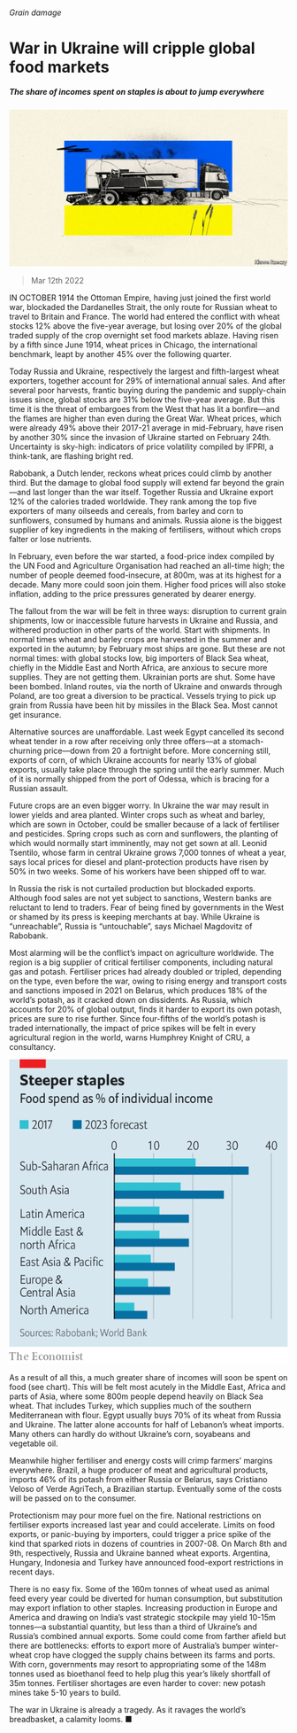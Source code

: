 ###### Grain damage

# War in Ukraine will cripple global food markets 

##### The share of incomes spent on staples is about to jump everywhere 

![image](images/20220312_FND002_0.jpg) 

> Mar 12th 2022 

IN OCTOBER 1914 the Ottoman Empire, having just joined the first world war, blockaded the Dardanelles Strait, the only route for Russian wheat to travel to Britain and France. The world had entered the conflict with wheat stocks 12% above the five-year average, but losing over 20% of the global traded supply of the crop overnight set food markets ablaze. Having risen by a fifth since June 1914, wheat prices in Chicago, the international benchmark, leapt by another 45% over the following quarter.

Today Russia and Ukraine, respectively the largest and fifth-largest wheat exporters, together account for 29% of international annual sales. And after several poor harvests, frantic buying during the pandemic and supply-chain issues since, global stocks are 31% below the five-year average. But this time it is the threat of embargoes from the West that has lit a bonfire—and the flames are higher than even during the Great War. Wheat prices, which were already 49% above their 2017-21 average in mid-February, have risen by another 30% since the invasion of Ukraine started on February 24th. Uncertainty is sky-high: indicators of price volatility compiled by IFPRI, a think-tank, are flashing bright red.


Rabobank, a Dutch lender, reckons wheat prices could climb by another third. But the damage to global food supply will extend far beyond the grain—and last longer than the war itself. Together Russia and Ukraine export 12% of the calories traded worldwide. They rank among the top five exporters of many oilseeds and cereals, from barley and corn to sunflowers, consumed by humans and animals. Russia alone is the biggest supplier of key ingredients in the making of fertilisers, without which crops falter or lose nutrients.

In February, even before the war started, a food-price index compiled by the UN Food and Agriculture Organisation had reached an all-time high; the number of people deemed food-insecure, at 800m, was at its highest for a decade. Many more could soon join them. Higher food prices will also stoke inflation, adding to the price pressures generated by dearer energy.

The fallout from the war will be felt in three ways: disruption to current grain shipments, low or inaccessible future harvests in Ukraine and Russia, and withered production in other parts of the world. Start with shipments. In normal times wheat and barley crops are harvested in the summer and exported in the autumn; by February most ships are gone. But these are not normal times: with global stocks low, big importers of Black Sea wheat, chiefly in the Middle East and North Africa, are anxious to secure more supplies. They are not getting them. Ukrainian ports are shut. Some have been bombed. Inland routes, via the north of Ukraine and onwards through Poland, are too great a diversion to be practical. Vessels trying to pick up grain from Russia have been hit by missiles in the Black Sea. Most cannot get insurance.

Alternative sources are unaffordable. Last week Egypt cancelled its second wheat tender in a row after receiving only three offers—at a stomach-churning price—down from 20 a fortnight before. More concerning still, exports of corn, of which Ukraine accounts for nearly 13% of global exports, usually take place through the spring until the early summer. Much of it is normally shipped from the port of Odessa, which is bracing for a Russian assault.

Future crops are an even bigger worry. In Ukraine the war may result in lower yields and area planted. Winter crops such as wheat and barley, which are sown in October, could be smaller because of a lack of fertiliser and pesticides. Spring crops such as corn and sunflowers, the planting of which would normally start imminently, may not get sown at all. Leonid Tsentilo, whose farm in central Ukraine grows 7,000 tonnes of wheat a year, says local prices for diesel and plant-protection products have risen by 50% in two weeks. Some of his workers have been shipped off to war.

In Russia the risk is not curtailed production but blockaded exports. Although food sales are not yet subject to sanctions, Western banks are reluctant to lend to traders. Fear of being fined by governments in the West or shamed by its press is keeping merchants at bay. While Ukraine is “unreachable”, Russia is “untouchable”, says Michael Magdovitz of Rabobank.

Most alarming will be the conflict’s impact on agriculture worldwide. The region is a big supplier of critical fertiliser components, including natural gas and potash. Fertiliser prices had already doubled or tripled, depending on the type, even before the war, owing to rising energy and transport costs and sanctions imposed in 2021 on Belarus, which produces 18% of the world’s potash, as it cracked down on dissidents. As Russia, which accounts for 20% of global output, finds it harder to export its own potash, prices are sure to rise further. Since four-fifths of the world’s potash is traded internationally, the impact of price spikes will be felt in every agricultural region in the world, warns Humphrey Knight of CRU, a consultancy.

![image](images/20220312_FNC569.png) 


As a result of all this, a much greater share of incomes will soon be spent on food (see chart). This will be felt most acutely in the Middle East, Africa and parts of Asia, where some 800m people depend heavily on Black Sea wheat. That includes Turkey, which supplies much of the southern Mediterranean with flour. Egypt usually buys 70% of its wheat from Russia and Ukraine. The latter alone accounts for half of Lebanon’s wheat imports. Many others can hardly do without Ukraine’s corn, soyabeans and vegetable oil.

Meanwhile higher fertiliser and energy costs will crimp farmers’ margins everywhere. Brazil, a huge producer of meat and agricultural products, imports 46% of its potash from either Russia or Belarus, says Cristiano Veloso of Verde AgriTech, a Brazilian startup. Eventually some of the costs will be passed on to the consumer.

Protectionism may pour more fuel on the fire. National restrictions on fertiliser exports increased last year and could accelerate. Limits on food exports, or panic-buying by importers, could trigger a price spike of the kind that sparked riots in dozens of countries in 2007-08. On March 8th and 9th, respectively, Russia and Ukraine banned wheat exports. Argentina, Hungary, Indonesia and Turkey have announced food-export restrictions in recent days.

There is no easy fix. Some of the 160m tonnes of wheat used as animal feed every year could be diverted for human consumption, but substitution may export inflation to other staples. Increasing production in Europe and America and drawing on India’s vast strategic stockpile may yield 10-15m tonnes—a substantial quantity, but less than a third of Ukraine’s and Russia’s combined annual exports. Some could come from farther afield but there are bottlenecks: efforts to export more of Australia’s bumper winter-wheat crop have clogged the supply chains between its farms and ports. With corn, governments may resort to appropriating some of the 148m tonnes used as bioethanol feed to help plug this year’s likely shortfall of 35m tonnes. Fertiliser shortages are even harder to cover: new potash mines take 5-10 years to build.

The war in Ukraine is already a tragedy. As it ravages the world’s breadbasket, a calamity looms. ■


